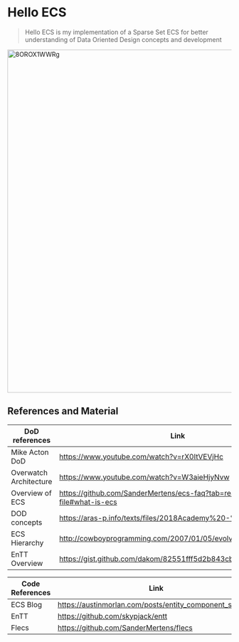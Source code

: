 ﻿# Hello ECS
> Hello ECS is my implementation of a Sparse Set ECS for better understanding of Data Oriented Design concepts and development

<img width="1734" height="772" alt="8OROX1WWRg" src="https://github.com/user-attachments/assets/5d46407c-4b3f-4830-a5b3-c89244a195d8" />

## References and Material

| DoD references         | Link                                        |
| ---------------------- | --------------------------------------------|
| Mike Acton DoD         | https://www.youtube.com/watch?v=rX0ItVEVjHc|
| Overwatch Architecture | https://www.youtube.com/watch?v=W3aieHjyNvw|
| Overview of ECS        | https://github.com/SanderMertens/ecs-faq?tab=readme-ov-file#what-is-ecs |
| DOD concepts           | https://aras-p.info/texts/files/2018Academy%20-%20ECS-DoD.pdf|
| ECS Hierarchy          | http://cowboyprogramming.com/2007/01/05/evolve-your-heirachy/|
| EnTT Overview          | https://gist.github.com/dakom/82551fff5d2b843cbe1601bbaff2acbf]|

| Code References | Link                                                                    |
|-----------------| ----------------------------------------------------------------------- |
| ECS Blog        | https://austinmorlan.com/posts/entity_component_system/                 |
| EnTT            | https://github.com/skypjack/entt                                        |
| Flecs           | https://github.com/SanderMertens/flecs                                  |
